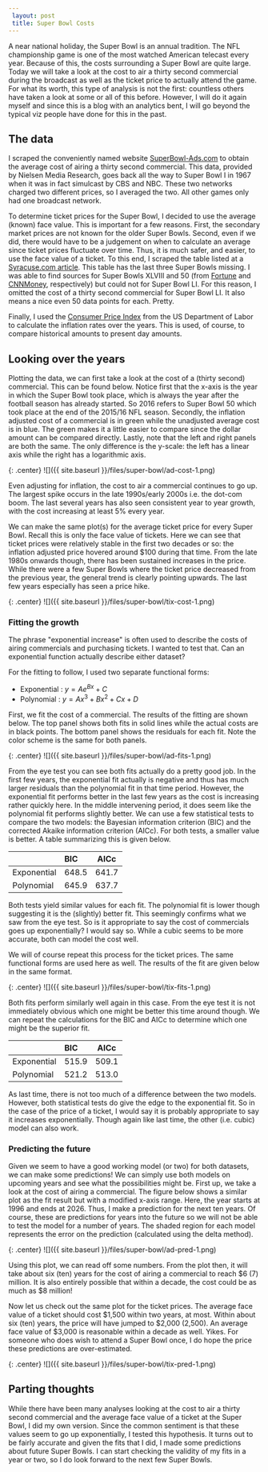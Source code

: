 ```yaml
---
 layout: post
 title: Super Bowl Costs
---
```



A near national holiday, the Super Bowl is an annual tradition. The NFL championship game is one of the most watched American telecast every year. Because of this, the costs surrounding a Super Bowl are quite large. Today we will take a look at the cost to air a thirty second commercial during the broadcast as well as the ticket price to actually attend the game. For what its worth, this type of analysis is not the first: countless others have taken a look at some or all of this before. However, I will do it again myself and since this is a blog with an analytics bent, I will go beyond the typical viz people have done for this in the past.

The data
--------

I scraped the conveniently named website [SuperBowl-Ads.com](http://superbowl-ads.com/cost-of-super-bowl-advertising-breakdown-by-year/) to obtain the average cost of airing a thirty second commercial. This data, provided by Nielsen Media Research, goes back all the way to Super Bowl I in 1967 when it was in fact simulcast by CBS and NBC. These two networks charged two different prices, so I averaged the two. All other games only had one broadcast network.

To determine ticket prices for the Super Bowl, I decided to use the average (known) face value. This is important for a few reasons. First, the secondary market prices are not known for the older Super Bowls. Second, even if we did, there would have to be a judgement on when to calculate an average since ticket prices fluctuate over time. Thus, it is much safer, and easier, to use the face value of a ticket. To this end, I scraped the table listed at a [Syracuse.com article](http://www.syracuse.com/axeman/index.ssf/2015/01/how_much_does_ticket_to_super_bowl_cost_prices_through_years.html). This table has the last three Super Bowls missing. I was able to find sources for Super Bowls XLVIII and 50 (from [Fortune](http://fortune.com/2015/01/31/super-bowl-ticket-price-chart/) and [CNNMoney](http://money.cnn.com/2016/02/03/news/super-bowl-tickets-price/), respectively) but could not for Super Bowl LI. For this reason, I omitted the cost of a thirty second commercial for Super Bowl LI. It also means a nice even 50 data points for each. Pretty.

Finally, I used the [Consumer Price Index](https://www.bls.gov/bls/inflation.htm) from the US Department of Labor to calculate the inflation rates over the years. This is used, of course, to compare historical amounts to present day amounts.

Looking over the years
----------------------

Plotting the data, we can first take a look at the cost of a (thirty second) commercial. This can be found below. Notice first that the x-axis is the year in which the Super Bowl took place, which is always the year after the football season has already started. So 2016 refers to Super Bowl 50 which took place at the end of the 2015/16 NFL season. Secondly, the inflation adjusted cost of a commercial is in green while the unadjusted average cost is in blue. The green makes it a little easier to compare since the dollar amount can be compared directly. Lastly, note that the left and right panels are both the same. The only difference is the y-scale: the left has a linear axis while the right has a logarithmic axis.

{: .center}
![]({{ site.baseurl }}/files/super-bowl/ad-cost-1.png)

Even adjusting for inflation, the cost to air a commercial continues to go up. The largest spike occurs in the late 1990s/early 2000s i.e. the dot-com boom. The last several years has also seen consistent year to year growth, with the cost increasing at least 5% every year.

We can make the same plot(s) for the average ticket price for every Super Bowl. Recall this is only the face value of tickets. Here we can see that ticket prices were relatively stable in the first two decades or so: the inflation adjusted price hovered around $100 during that time. From the late 1980s onwards though, there has been sustained increases in the price. While there were a few Super Bowls where the ticket price decreased from the previous year, the general trend is clearly pointing upwards. The last few years especially has seen a price hike.

{: .center}
![]({{ site.baseurl }}/files/super-bowl/tix-cost-1.png)

### Fitting the growth

The phrase "exponential increase" is often used to describe the costs of airing commercials and purchasing tickets. I wanted to test that. Can an exponential function actually describe either dataset?

For the fitting to follow, I used two separate functional forms:

-   Exponential :
    *y* = *Ae*<sup>*Bx*</sup> + *C*
-   Polynomial :
    *y* = *Ax*<sup>3</sup> + *Bx*<sup>2</sup> + *Cx* + *D*

First, we fit the cost of a commercial. The results of the fitting are shown below. The top panel shows both fits in solid lines while the actual costs are in black points. The bottom panel shows the residuals for each fit. Note the color scheme is the same for both panels.

{: .center}
![]({{ site.baseurl }}/files/super-bowl/ad-fits-1.png)

From the eye test you can see both fits actually do a pretty good job. In the first few years, the exponential fit actually is negative and thus has much larger residuals than the polynomial fit in that time period. However, the exponential fit performs better in the last few years as the cost is increasing rather quickly here. In the middle intervening period, it does seem like the polynomial fit performs slightly better. We can use a few statistical tests to compare the two models: the Bayesian information criterion (BIC) and the corrected Akaike information criterion (AICc). For both tests, a smaller value is better. A table summarizing this is given below.

|             | BIC   |  AICc |
|-------------|:------|:-----:|
| Exponential | 648.5 | 641.7 |
| Polynomial  | 645.9 | 637.7 |

Both tests yield similar values for each fit. The polynomial fit is lower though suggesting it is the (slightly) better fit. This seemingly confirms what we saw from the eye test. So is it appropriate to say the cost of commercials goes up exponentially? I would say so. While a cubic seems to be more accurate, both can model the cost well.

We will of course repeat this process for the ticket prices. The same functional forms are used here as well. The results of the fit are given below in the same format.

{: .center}
![]({{ site.baseurl }}/files/super-bowl/tix-fits-1.png)

Both fits perform similarly well again in this case. From the eye test it is not immediately obvious which one might be better this time around though. We can repeat the calculations for the BIC and AICc to determine which one might be the superior fit.

|             | BIC   |  AICc |
|-------------|:------|:-----:|
| Exponential | 515.9 | 509.1 |
| Polynomial  | 521.2 | 513.0 |

As last time, there is not too much of a difference between the two models. However, both statistical tests do give the edge to the exponential fit. So in the case of the price of a ticket, I would say it is probably appropriate to say it increases exponentially. Though again like last time, the other (i.e. cubic) model can also work.

### Predicting the future

Given we seem to have a good working model (or two) for both datasets, we can make some predictions! We can simply use both models on upcoming years and see what the possibilities might be. First up, we take a look at the cost of airing a commercial. The figure below shows a similar plot as the fit result but with a modified x-axis range. Here, the year starts at 1996 and ends at 2026. Thus, I make a prediction for the next ten years. Of course, these are predictions for years into the future so we will not be able to test the model for a number of years. The shaded region for each model represents the error on the prediction (calculated using the delta method).

{: .center}
![]({{ site.baseurl }}/files/super-bowl/ad-pred-1.png)

Using this plot, we can read off some numbers. From the plot then, it will take about six (ten) years for the cost of airing a commercial to reach $6 (7) million. It is also entirely possible that within a decade, the cost could be as much as $8 million!

Now let us check out the same plot for the ticket prices. The average face value of a ticket should cost $1,500 within two years, at most. Within about six (ten) years, the price will have jumped to $2,000 (2,500). An average face value of $3,000 is reasonable within a decade as well. Yikes. For someone who does wish to attend a Super Bowl once, I do hope the price these predictions are over-estimated.

{: .center}
![]({{ site.baseurl }}/files/super-bowl/tix-pred-1.png)

Parting thoughts
----------------

While there have been many analyses looking at the cost to air a thirty second commercial and the average face value of a ticket at the Super Bowl, I did my own version. Since the common sentiment is that these values seem to go up exponentially, I tested this hypothesis. It turns out to be fairly accurate and given the fits that I did, I made some predictions about future Super Bowls. I can start checking the validity of my fits in a year or two, so I do look forward to the next few Super Bowls.
